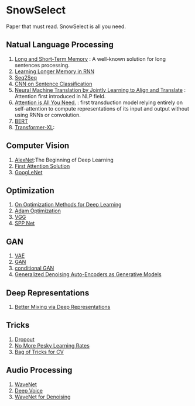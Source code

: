 # SnowSelect

Paper that must read. SnowSelect is all you need.

## Natual Language Processing

1. [Long and Short-Term Memory](https://www.mitpressjournals.org/doi/10.1162/neco.1997.9.8.1735) : A well-known solution for long sentences processing.
2. [Learning Longer Memory in RNN](https://arxiv.org/pdf/1412.7753.pdf)
3. [Seq2Seq](https://arxiv.org/pdf/1409.3215.pdf)
4. [CNN on Sentence Classification]()
5. [Neural Machine Translation by Jointly Learning to Align and Translate](https://arxiv.org/pdf/1409.0473.pdf) : Attention first introduced in NLP field.
6. [Attention is All You Need.](https://arxiv.org/abs/1706.03762) : first transduction model relying
   entirely on self-attention to compute representations of its input and output without using RNNs or
   convolution.
7. [BERT](https://arxiv.org/abs/1810.04805)
8. [Transformer-XL](https://arxiv.org/abs/1901.02860): 

## Computer Vision

1. [AlexNet](https://dl.acm.org/citation.cfm?id=3065386):The Beginning of Deep Learning
2. [First Attention Solution](https://arxiv.org/abs/1109.3737)
3. [GoogLeNet](https://www.cs.unc.edu/~wliu/papers/GoogLeNet.pdf)

## Optimization

1. [On Optimization Methods for Deep Learning](http://ai.stanford.edu/~ang/papers/icml11-OptimizationForDeepLearning.pdf)
2. [Adam Optimization](https://arxiv.org/pdf/1412.6980.pdf)
3. [VGG](https://arxiv.org/pdf/1409.1556.pdf)
4. [SPP Net](https://arxiv.org/pdf/1406.4729.pdf)

## GAN

1. [VAE](https://arxiv.org/abs/1312.6114)
2. [GAN](https://arxiv.org/pdf/1406.2661.pdf)
3. [conditional GAN](https://arxiv.org/pdf/1411.1784.pdf)
4. [Generalized Denoising Auto-Encoders as Generative Models](http://papers.nips.cc/paper/5023-generalized-denoising-auto-encoders-as-generative-models.pdf)

## Deep Representations

1. [Better Mixing via Deep Representations](https://arxiv.org/pdf/1207.4404.pdf)

## Tricks

1. [Dropout](http://papers.nips.cc/paper/4882-dropout-training-as-adaptive-regularization.pdf)
2. [No More Pesky Learning Rates](https://arxiv.org/pdf/1206.1106.pdf)
3. [Bag of Tricks for CV](https://arxiv.org/pdf/1812.01187.pdf)

## Audio Processing

1. [WaveNet](https://arxiv.org/pdf/1609.03499.pdf)
2. [Deep Voice](https://arxiv.org/pdf/1702.07825.pdf)
3. [WaveNet for Denoising](https://arxiv.org/pdf/1706.07162.pdf)